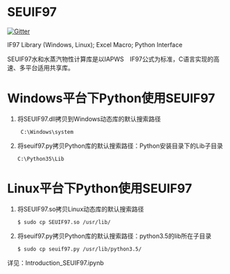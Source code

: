# SEUIF97

[![Gitter](https://badges.gitter.im/Py03013052/SEUIF97.svg)](https://gitter.im/Py03013052/SEUIF97?utm_source=badge&utm_medium=badge&utm_campaign=pr-badge)

IF97 Library (Windows, Linux); Excel Macro; Python Interface

SEUIF97水和水蒸汽物性计算库是以IAPWS　IF97公式为标准，C语言实现的高速、多平台适用共享库。

# Windows平台下Python使用SEUIF97 
  
1. 将SEUIF97.dll拷贝到Windows动态库的默认搜索路径
      
        C:\Windows\system
   
2. 将seuif97.py拷贝Python库的默认搜索路径：Python安装目录下的Lib子目录
    
       C:\Python35\Lib 
   
#  Linux平台下Python使用SEUIF97   
    
 1. 将SEUIF97.so拷贝Linux动态库的默认搜索路径
   
        $ sudo cp SEUIF97.so /usr/lib/

 2. 将seuif97.py拷贝Python库的默认搜索路径：python3.5的lib所在子目录
   
        $ sudo cp seuif97.py /usr/lib/python3.5/
 
详见：Introduction_SEUIF97.ipynb

